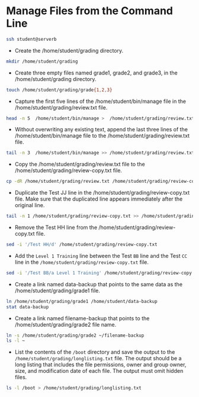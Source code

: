 # Manage Files from the Command Line

```bash
ssh student@serverb
```

- Create the /home/student/grading directory.

```bash
mkdir /home/student/grading
```

- Create three empty files named grade1, grade2, and grade3, in the /home/student/grading directory.

```bash
touch /home/student/grading/grade{1,2,3}
```

- Capture the first five lines of the /home/student/bin/manage file in the /home/student/grading/review.txt file.

```bash
head -n 5  /home/student/bin/manage >  /home/student/grading/review.txt
```

- Without overwriting any existing text, append the last three lines of the /home/student/bin/manage file to the /home/student/grading/review.txt file.

```bash
tail -n 3  /home/student/bin/manage >> /home/student/grading/review.txt
```

- Copy the /home/student/grading/review.txt file to the /home/student/grading/review-copy.txt file.

```bash
cp -dR /home/student/grading/review.txt /home/student/grading/review-copy.txt
```

- Duplicate the Test JJ line in the /home/student/grading/review-copy.txt file. Make sure that the duplicated line appears immediately after the original line.

```bash
tail -n 1 /home/student/grading/review-copy.txt >> /home/student/grading/review-copy.txt
```

- Remove the Test HH line from the /home/student/grading/review-copy.txt file.

```bash
sed -i '/Test HH/d' /home/student/grading/review-copy.txt
```

- Add the `Level 1 Training` line between the Test `BB` line and the Test `CC` line in the `/home/student/grading/review-copy.txt` file.

```bash
sed -i '/Test BB/a Level 1 Training' /home/student/grading/review-copy.txt
```

- Create a link named data-backup that points to the same data as the /home/student/grading/grade1 file.

```bash
ln /home/student/grading/grade1 /home/student/data-backup
stat data-backup
```

- Create a link named filename-backup that points to the /home/student/grading/grade2 file name.

```bash
ln -s /home/student/grading/grade2 ~/filename-backup
ls -l ~
```
- List the contents of the `/boot` directory and save the output to the `/home/student/grading/longlisting.txt` file. The output should be a long listing that includes the file permissions, owner and group owner, size, and modification date of each file. The output must omit hidden files.

```bash
ls -l /boot > /home/student/grading/longlisting.txt
```